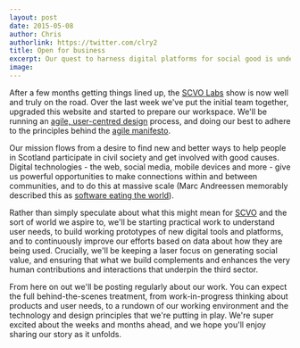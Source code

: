 ```yaml
---
layout: post
date: 2015-05-08
author: Chris
authorlink: https://twitter.com/clry2
title: Open for business
excerpt: Our quest to harness digital platforms for social good is underway.
image: 
---
```


After a few months getting things lined up, the [SCVO Labs](http://labs.scvo.org.uk) show is now well and truly on the road. Over the last week we've put the initial team together, upgraded this website and started to prepare our workspace. We'll be running an [agile, user-centred design](https://www.gov.uk/service-manual/agile) process, and doing our best to adhere to the principles behind the [agile manifesto](http://agilemanifesto.org/principles.html).

Our mission flows from a desire to find new and better ways to help people in Scotland participate in civil society and get involved with good causes. Digital technologies - the web, social media, mobile devices and more - give us  powerful opportunities to make connections within and between communities, and to do this at massive scale (Marc Andreessen memorably described this as [software eating the world](http://www.wsj.com/articles/SB10001424053111903480904576512250915629460)).

Rather than simply speculate about what this might mean for [SCVO](http://www.scvo.org.uk) and the sort of world we aspire to, we'll be starting practical work to understand user needs, to build working prototypes of new digital tools and platforms, and to continuously improve our efforts based on data about how they are being used. Crucially, we'll be keeping a laser focus on generating social value, and ensuring that what we build complements and enhances the very human contributions and interactions that underpin the third sector.

From here on out we'll be posting regularly about our work. You can expect the full behind-the-scenes treatment, from work-in-progress thinking about products and user needs, to a rundown of our working environment and the technology and design principles that we're putting in play. We're super excited about the weeks and months ahead, and we hope you'll enjoy sharing our story as it unfolds.

